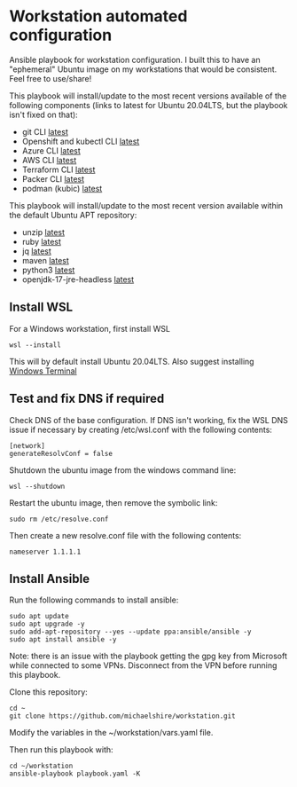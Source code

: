 # Workstation automated configuration

Ansible playbook for workstation configuration.  I built this to have an "ephemeral" Ubuntu image on my workstations that would be consistent.  Feel free to use/share!

This playbook will install/update to the most recent versions available of the following components (links to latest for Ubuntu 20.04LTS, but the playbook isn't fixed on that):
- git CLI [latest](https://github.com/git-for-windows/git/releases/latest)
- Openshift and kubectl CLI [latest](https://mirror.openshift.com/pub/openshift-v4/x86_64/clients/ocp/latest/changelog.html)
- Azure CLI [latest](https://github.com/Azure/azure-cli/releases/latest)
- AWS CLI [latest](https://github.com/aws/aws-cli/blob/v2/CHANGELOG.rst)
- Terraform CLI [latest](https://github.com/hashicorp/terraform/releases/latest)
- Packer CLI [latest](https://github.com/hashicorp/packer/releases/latest)
- podman (kubic) [latest](https://download.opensuse.org/repositories/devel:/kubic:/libcontainers:/stable/xUbuntu_20.04/)

This playbook will install/update to the most recent version available within the default Ubuntu APT repository: 
- unzip [latest](https://packages.ubuntu.com/focal/unzip)
- ruby [latest](https://packages.ubuntu.com/focal/ruby)
- jq [latest](https://packages.ubuntu.com/focal/jq)
- maven [latest](https://packages.ubuntu.com/focal/maven)
- python3 [latest](https://packages.ubuntu.com/focal/python3)
- openjdk-17-jre-headless [latest](https://packages.ubuntu.com/focal/openjdk-17-jre-headless)

## Install WSL

For a Windows workstation, first install WSL

```
wsl --install
```
This will by default install Ubuntu 20.04LTS.  Also suggest installing [Windows Terminal](https://www.microsoft.com/en-ca/p/windows-terminal/9n0dx20hk701)

## Test and fix DNS if required
Check DNS of the base configuration.  If DNS isn't working, fix the WSL DNS issue if necessary by creating /etc/wsl.conf with the following contents:

```
[network]
generateResolvConf = false
```

Shutdown the ubuntu image from the windows command line:

```
wsl --shutdown
```

Restart the ubuntu image, then remove the symbolic link:
```
sudo rm /etc/resolve.conf
```

Then create a new resolve.conf file with the following contents:
```
nameserver 1.1.1.1
```

## Install Ansible
Run the following commands to install ansible:

```
sudo apt update
sudo apt upgrade -y
sudo add-apt-repository --yes --update ppa:ansible/ansible -y
sudo apt install ansible -y
```

Note: there is an issue with the playbook getting the gpg key from Microsoft while connected to some VPNs.  Disconnect from the VPN before running this playbook.

Clone this repository:

```
cd ~
git clone https://github.com/michaelshire/workstation.git
```

Modify the variables in the ~/workstation/vars.yaml file.

Then run this playbook with:

```
cd ~/workstation
ansible-playbook playbook.yaml -K
```
